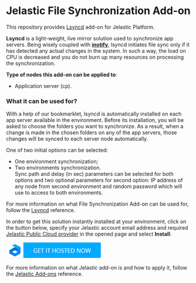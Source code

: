 # Jelastic File Synchronization Add-on

This repository provides [Lsyncd](http://docs.jelastic.com/file-synchronization/) add-on for Jelastic Platform.

**Lsyncd** is a light-weight, live mirror solution used to synchronize app servers. Being wisely coupled with [**inotify**](http://en.wikipedia.org/wiki/Inotify), lsyncd initiates file sync only if it has detected any actual changes in the system. In such a way, the load on CPU is decreased and you do not burn up many resources on processing the synchronization.

**Type of nodes this add-on can be applied to**: 
- Application server (cp).

### What it can be used for?
With a help of our bookmarklet, lsyncd is automatically installed on each app server available in the environment. Before its installation, you will be asked to choose the folders you want to synchronize. As a result, when a change is made in the chosen folders on any of the app servers, those changes will be synced to each server node automatically.

One of two initial options can be selected:
- One environment synchronization;
- Two environments synchronization.</br>
Sync path and delay (in sec) parameters can be selected for both options and two optional parameters for second option: IP address of any node from second environment and random password which will use to access to both environments.
	
For more information on what File Synchronization Add-on can be used for, follow the [Lsyncd](https://docs.jelastic.com/file-synchronization) reference.

In order to get this solution instantly installed at your environment, click on the button below, specify your Jelastic account email address and required [Jelastic Public Cloud provider](https://jelastic.cloud) in the opened page and select **Install**:

![GET IT HOSTED](https://raw.githubusercontent.com/JelasticJPS/jpswiki/master/images/getithosted.png)

For more information on what Jelastic add-on is and how to apply it, follow the [Jelastic Add-ons](https://github.com/JelasticJPS/jpswiki/wiki/Jelastic-Addons) reference.